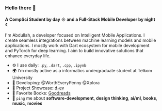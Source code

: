 ### Hello there 👋

#### A CompSci Student by day ☼ and a Full-Stack Mobile Developer by night ☾

I'm Abdullah, a developer focused on Intelligent Mobile Applications. I create seamless integrations between machine learning models and mobile applications. I mostly work with Dart ecosystem for mobile development and PyTorch for deep learning. I aim to build innovative solutions that enhance everyday life.

- ⚙️ I use daily: `.py`, `.dart`, `.cpp`, `.ipynb`
- 🌍 I'm mostly active as a informatics undergraduate student at Telkom University
- 🔧 Developing: @WorthEveryPenny @Xplora
- 🚀 Project Showcase: [d-ev](https://d-ev.netlify.app/project)
- 📖 Favorite Books: [Goodreads](https://www.goodreads.com/user/show/150964873-abdullah)
- 💬 `ping` me about **software-development**, **design thinking**, **ai/ml**, **books**, **music**, **movies**

